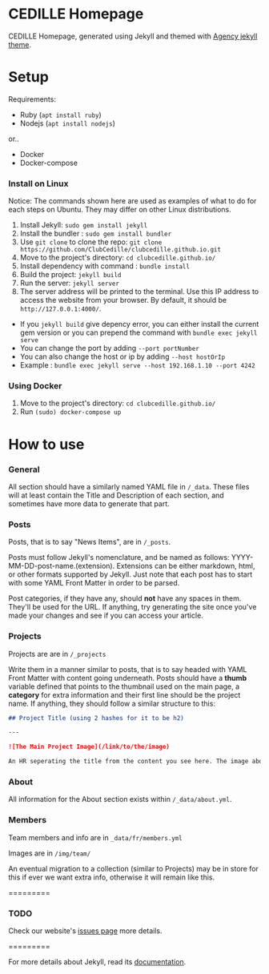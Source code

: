 CEDILLE Homepage
====================

CEDILLE Homepage, generated using Jekyll and themed with [Agency jekyll theme](https://github.com/y7kim/agency-jekyll-theme).

# Setup

Requirements:

  * Ruby (`apt install ruby`)
  * Nodejs (`apt install nodejs`)

or..

  * Docker
  * Docker-compose

### Install on Linux

Notice: The commands shown here are used as examples of what to do for each steps on Ubuntu. They may differ on other Linux distributions. 

1. Install Jekyll: `sudo gem install jekyll`
2. Install the bundler : `sudo gem install bundler`
3. Use `git clone` to clone the repo: `git clone https://github.com/ClubCedille/clubcedille.github.io.git`
4. Move to the project's directory: `cd clubcedille.github.io/`
5. Install dependency with command : `bundle install`
6. Build the project: `jekyll build`
5. Run the server: `jekyll server`
6. The server address will be printed to the terminal. Use this IP address to access the website from your browser. By default, it should be `http://127.0.0.1:4000/`. 

 - If you `jekyll build` give depency error, you can either install the current gem version or you can prepend the command with ` bundle exec jekyll serve `
 - You can change the port by adding `--port portNumber` 
 - You can also change the host or ip by adding `--host hostOrIp`
 - Example :  ` bundle exec jekyll serve --host 192.168.1.10 --port 4242 `

### Using Docker

1. Move to the project's directory: `cd clubcedille.github.io/`
2. Run  `(sudo) docker-compose up` 

# How to use

### General

All section should have a similarly named YAML file in `/_data`. These files will at least contain the Title and Description of each section, and sometimes have more data to generate that part.

### Posts

Posts, that is to say "News Items", are in `/_posts`.

Posts must follow Jekyll's nomenclature, and be named as follows: YYYY-MM-DD-post-name.(extension). Extensions can be either markdown, html, or other formats supported by Jekyll. Just note that each post has to start with some YAML Front Matter in order to be parsed.

Post categories, if they have any, should **not** have any spaces in them. They'll be used for the URL. If anything, try generating the site once you've made your changes and see if you can access your article.

### Projects 

Projects are are in `/_projects`

Write them in a manner similar to posts, that is to say headed with YAML Front Matter with content going underneath. Posts should have a **thumb** variable defined that points to the thumbnail used on the main page, a **category** for extra information and their first line should be the project name. If anything, they should follow a similar structure to this:

```markdown
## Project Title (using 2 hashes for it to be h2)

---

![The Main Project Image](/link/to/the/image)

An HR seperating the title from the content you see here. The image above should also be included.
```

### About

All information for the About section exists within `/_data/about.yml`.

### Members

Team members and info are in `_data/fr/members.yml`

Images are in `/img/team/`

An eventual migration to a collection (similar to Projects) may be in store for this if ever we want extra info, otherwise it will remain like this.

=========

### TODO

Check our website's [issues page](https://github.com/ClubCedille/clubcedille.github.io/issues) more details.

=========

For more details about Jekyll, read its [documentation](http://jekyllrb.com/).

